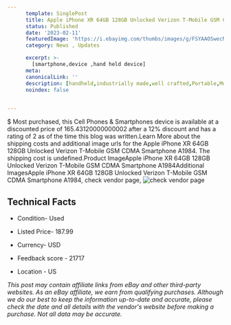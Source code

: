 ```yaml
---
      template: SinglePost
      title: Apple iPhone XR 64GB 128GB Unlocked Verizon T-Mobile GSM CDMA Smartphone A1984
      status: Published
      date: '2023-02-11'
      featuredImage: 'https://i.ebayimg.com/thumbs/images/g/FSYAAOSwecNhFpzf/s-l225.jpg'
      category: News , Updates

      excerpt: >-
        [smartphone,device ,hand held device]
      meta:
      canonicalLink: ''
      description: [handheld,industrially made,well crafted,Portable,Mobile,Compact,Convenient,Lightweight,Maneuverable,Man-portable,Miniature,Carriable,Hand-held,Light,Holdable,Transportable,Mobile device,Pocket-sized,On-the-go,Wireless,Cordless,Compact size,Convenient size, smartphone,device ,hand held device]
      noindex: false

        
---
```

$
    Most purchased, this Cell Phones & Smartphones device is available at a discounted price of 165.43120000000002 after a 12% discount and has a rating of 2 as of the time this blog was written.Learn More about the shipping costs and additional image urls for the Apple iPhone XR 64GB 128GB Unlocked Verizon T-Mobile GSM CDMA Smartphone A1984. The shipping cost is undefined.Product ImageApple iPhone XR 64GB 128GB Unlocked Verizon T-Mobile GSM CDMA Smartphone A1984Additional ImagesApple iPhone XR 64GB 128GB Unlocked Verizon T-Mobile GSM CDMA Smartphone A1984, check vendor page, ![check vendor page](https://origin-galleryplus.ebayimg.com/ws/web/255563726674_2_0_1/225x225.jpg,https://origin-galleryplus.ebayimg.com/ws/web/255563726674_3_0_1/225x225.jpg,https://origin-galleryplus.ebayimg.com/ws/web/255563726674_4_0_1/225x225.jpg)
    
    

 ## Technical Facts 



     
      

 - Condition- Used 


      

 - Listed Price- 187.99 


      

 - Currency- USD 


      

 - Feedback score - 21717 


      

 - Location - US 


      
      

 *_This post may contain affiliate links from eBay and other third-party websites. As an eBay affiliate, we earn from qualifying purchases. Although we do our best to keep the information up-to-date and accurate, please check the date and all details with the vendor's website before making a purchase. Not all data may be accurate._*



    
    
    
    
    